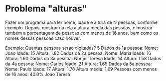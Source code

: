 # Problema "alturas"

Fazer um programa para ler nome, idade e altura de N pessoas, conforme exemplo. Depois, mostrar na
tela a altura média das pessoas, e mostrar também a porcentagem de pessoas com menos de 16 anos,
bem como os nomes dessas pessoas caso houver.

Exemplo:
Quantas pessoas serao digitadas? 5
Dados da 1a pessoa:
Nome: Joao
Idade: 15
Altura: 1.82
Dados da 2a pessoa:
Nome: Maria
Idade: 16
Altura: 1.60
Dados da 3a pessoa:
Nome: Teresa
Idade: 14
Altura: 1.58
Dados da 4a pessoa:
Nome: Carlos
Idade: 21
Altura: 1.65
Dados da 5a pessoa:
Nome: Paulo
Idade: 17
Altura: 1.78
Altura média: 1.69
Pessoas com menos de 16 anos: 40.0%
Joao
Teresa